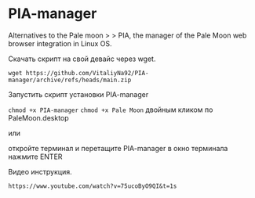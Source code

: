 # PIA-manager
Alternatives to the Pale moon > > PIA, the manager of the Pale Moon web browser integration in Linux OS.

Скачать скрипт на свой девайс через wget.
>> 
`wget https://github.com/VitaliyNa92/PIA-manager/archive/refs/heads/main.zip`


Запустить скрипт установки PIA-manager 
>>
`chmod +x PIA-manager`
`chmod +x Pale Moon` 
двойным кликом по PaleMoon.desktop

или 

откройте терминал и перетащите PIA-manager в окно терминала нажмите ENTER

Видео инструкция.
>>
`https://www.youtube.com/watch?v=75ucoByO9QI&t=1s`
